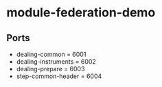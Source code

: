 # module-federation-demo

## Ports

* dealing-common = 6001
* dealing-instruments = 6002
* dealing-prepare = 6003
* step-common-header = 6004